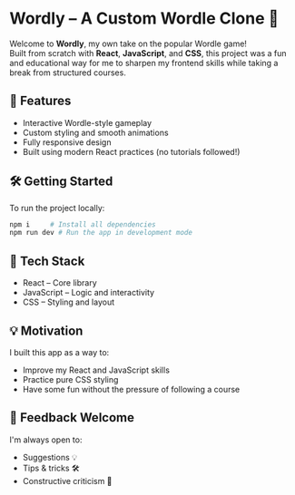 # Wordly – A Custom Wordle Clone 🎯

Welcome to **Wordly**, my own take on the popular Wordle game!  
Built from scratch with **React**, **JavaScript**, and **CSS**, this project was a fun and educational way for me to sharpen my frontend skills while taking a break from structured courses.

## 🚀 Features

- Interactive Wordle-style gameplay  
- Custom styling and smooth animations  
- Fully responsive design  
- Built using modern React practices (no tutorials followed!)

## 🛠️ Getting Started

To run the project locally:

```bash
npm i     # Install all dependencies
npm run dev # Run the app in development mode
```

## 📁 Tech Stack
- React – Core library
- JavaScript – Logic and interactivity
- CSS – Styling and layout


## 💡 Motivation
I built this app as a way to:
- Improve my React and JavaScript skills
- Practice pure CSS styling
- Have some fun without the pressure of following a course


## 🤝 Feedback Welcome
I'm always open to:
- Suggestions 💡
- Tips & tricks 🛠️
- Constructive criticism 🧠
